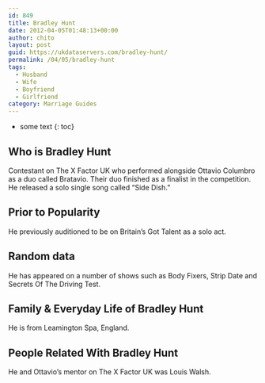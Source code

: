 ```yaml
---
id: 849
title: Bradley Hunt
date: 2012-04-05T01:48:13+00:00
author: chito
layout: post
guid: https://ukdataservers.com/bradley-hunt/
permalink: /04/05/bradley-hunt
tags:
  - Husband
  - Wife
  - Boyfriend
  - Girlfriend
category: Marriage Guides
---
```


* some text
{: toc}


## Who is  Bradley Hunt
                  
                  
                  
Contestant on The X Factor UK who performed alongside Ottavio Columbro as a duo called Bratavio. Their duo finished as a finalist in the competition. He released a solo single song called &#8220;Side Dish.&#8221; 
                  
                
                
                
## Prior to Popularity 
                  
                  
                  
He previously auditioned to be on Britain&#8217;s Got Talent as a solo act.
                  
                
                
                
## Random data 
                  
                  
                  
He has appeared on a number of shows such as Body Fixers, Strip Date and Secrets Of The Driving Test. 
                  
                
                
                
## Family & Everyday Life of Bradley Hunt
                  
                  
                  
He is from Leamington Spa, England.
                  
                
                
                
## People Related With  Bradley Hunt
                  
                  
                  
He and Ottavio&#8217;s mentor on The X Factor UK was Louis Walsh.
                  
                
              
            
          
          
          
    
    
  
